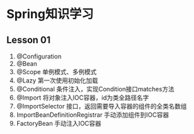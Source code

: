 # Spring知识学习
## Lesson 01
1. @Configuration
2. @Bean
3. @Scope 单例模式、多例模式
4. @Lazy 第一次使用初始化加载
5. @Conditional 条件注入，实现Condition接口matches方法
6. @Import 将对象注入IOC容器，id为类全路径名字
7. @ImportSelector 接口，返回需要导入容器的组件的全类名数组
8. ImportBeanDefinitionRegistrar 手动添加组件到IOC容器
9. FactoryBean 手动注入IOC容器
